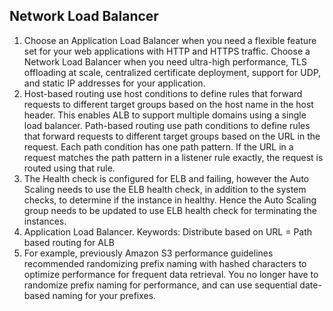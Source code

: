 ## Network Load Balancer

1. Choose an Application Load Balancer when you need a flexible feature set for your web applications with HTTP and HTTPS traffic.
Choose a Network Load Balancer when you need ultra-high performance, TLS offloading at scale, centralized certificate deployment, support for UDP, and static IP addresses for your application.
2. Host-based routing use host conditions to define rules that forward requests to different target groups based on the host name in the host header. This enables ALB to support multiple domains using a single load balancer.
Path-based routing use path conditions to define rules that forward requests to different target groups based on the URL in the request. Each path condition has one path pattern. If the URL in a request matches the path pattern in a listener rule exactly, the request is routed using that rule.
3. The Health check is configured for ELB and failing, however the Auto Scaling needs to use the ELB health check, in addition to the system checks, to determine if the instance in healthy. Hence the Auto Scaling group needs to be updated to use ELB health check for terminating the instances.
4. Application Load Balancer. Keywords: Distribute based on URL = Path based routing for ALB
5. For example, previously Amazon S3 performance guidelines recommended randomizing prefix naming with hashed characters to optimize performance for frequent data retrieval. You no longer have to randomize prefix naming for performance, and can use sequential date-based naming for your prefixes.

